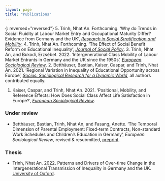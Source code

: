 ```yaml
---
layout: page
title: "Publications"
---
```


{: reversed="reversed"} 
5. Trinh, Nhat An. Forthcoming. ‘Why do Trends in Social Fluidity at Labour Market Entry and Occupational Maturity Differ? Evidence from Germany and the UK’, *[Research in Social Stratification and Mobility](https://www.sciencedirect.com/science/article/abs/pii/S0276562422000737)*.
4. Trinh, Nhat An. Forthcoming. ‘The Effect of Social Benefit Reform on Educational Inequality’, *[Journal of Social Policy](https://doi.org/10.1017/S0047279422000848)*.
3. Trinh, Nhat An, and Bukodi, Erzsébet. 2022. ‘Intergenerational Class Mobility of Labour Market Entrants in Germany and the UK since the 1950s’, *[European Sociological Review](https://doi.org/10.1093/esr/jcab028)*.
2. Betthäuser, Bastian, Kaiser, Caspar, and Trinh, Nhat An. 2021. ‘Regional Variation in Inequality of Educational Opportunity across Europe’, *[Socius: Sociological Research for a Dynamic World](https://doi.org/10.1177/23780231211019890)*, all authors contributed equally. 
1. Kaiser, Caspar, and Trinh, Nhat An. 2021. ‘Positional, Mobility, and Reference Effects: How Does Social Class Affect Life Satisfaction in Europe?’, *[European Sociological Review](https://doi.org/10.1093/esr/jcaa067)*.

### Under review

- Betthäuser, Bastian, Trinh, Nhat An, and Fasang, Anette. ‘The Temporal Dimension of Parental Employment: Fixed-term Contracts, Non-standard Work Schedules and Children’s Education in Germany’, *European Sociological Review*, revised & resubmitted, [preprint](https://www.scripts-berlin.eu/publications/working-paper-series/Working-Paper-12-2021/index.html).

### Thesis

- Trinh, Nhat An. 2022. Patterns and Drivers of Over-time Change in the Intergenerational Transmission of Inequality in Germany and the UK. [University of Oxford](https://ora.ox.ac.uk/objects/uuid:cbfb603b-ce55-49e2-87b6-011e7e39bd3f).
